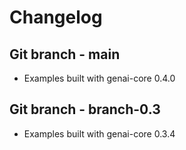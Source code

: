 # Changelog

## Git branch - main

* Examples built with genai-core 0.4.0

## Git branch - branch-0.3

* Examples built with genai-core 0.3.4